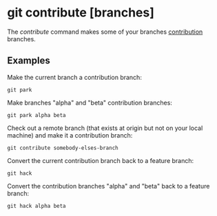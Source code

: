 # git contribute [branches]

The _contribute_ command makes some of your branches
[contribution](../advanced-syncing.md#contribution-branches) branches.

## Examples

Make the current branch a contribution branch:

```fish
git park
```

Make branches "alpha" and "beta" contribution branches:

```fish
git park alpha beta
```

Check out a remote branch (that exists at origin but not on your local machine)
and make it a contribution branch:

```fish
git contribute somebody-elses-branch
```

Convert the current contribution branch back to a feature branch:

```fish
git hack
```

Convert the contribution branches "alpha" and "beta" back to a feature branch:

```fish
git hack alpha beta
```
